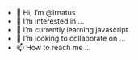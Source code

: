 - 👋 Hi, I’m @irnatus
- 👀 I’m interested in ...
- 🌱 I’m currently learning javascript.
- 💞️ I’m looking to collaborate on ...
- 📫 How to reach me ...

<!---
irnatus/irnatus is a ✨ special ✨ repository because its `README.md` (this file) appears on your GitHub profile.
You can click the Preview link to take a look at your changes.
--->
